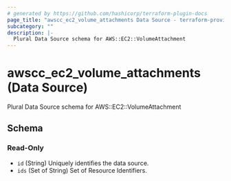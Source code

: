 ```yaml
---
# generated by https://github.com/hashicorp/terraform-plugin-docs
page_title: "awscc_ec2_volume_attachments Data Source - terraform-provider-awscc"
subcategory: ""
description: |-
  Plural Data Source schema for AWS::EC2::VolumeAttachment
---
```


# awscc_ec2_volume_attachments (Data Source)

Plural Data Source schema for AWS::EC2::VolumeAttachment



<!-- schema generated by tfplugindocs -->
## Schema

### Read-Only

- `id` (String) Uniquely identifies the data source.
- `ids` (Set of String) Set of Resource Identifiers.


